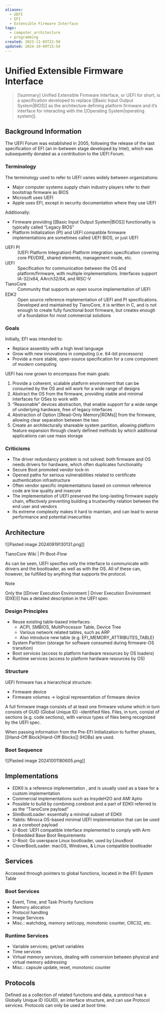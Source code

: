 ```yaml
---
aliases:
  - UEFI
  - EFI
  - Extensible Firmware Interface
tags:
  - computer_architecture
  - programming
created: 2023-11-05T22:50
updated: 2024-10-09T15:54
---
```


# Unified Extensible Firmware Interface

> [!summary]
> Unified Extensible Firmware Interface, or UEFI for short, is a specification developed to replace [[Basic Input Output System|BIOS]] as the architecture defining platform firmware and it’s interface for interacting with the [[Operating System|operating system]].

## Background Information

The UEFI Forum was established in 2005, following the release of the last specification of EFI (an in-between stage developed by Intel), which was subsequently donated as a contribution to the UEFI Forum.

### Terminology

The terminology used to refer to UEFI varies widely between organizations:

- Major computer systems supply chain industry players refer to their bootstrap firmware as BIOS
- Microsoft uses UEFI
- Apple uses EFI, except in security documentation where they use UEFI

Additionally:

- Firmware providing [[Basic Input Output System|BIOS]] functionality is typically called “Legacy BIOS”
- Platform Initialization (PI) and UEFI compatible firmware implementations are sometimes called UEFI BIOS, or just UEFI

<dl>
	<dt>UEFI PI</dt>
	<dd>(UEFI Platform Integration) Platform integration specification covering core PEI/DXE, shared elements, management mode, etc.</dd>
	<dt>UEFI</dt>
	<dd>Specification for communication between the OS and platform/firmware, with multiple implementations. Interfaces support IA-32/x64, AArch32/64, and RISC-V</dd>
	<dt>TianoCore</dt>
	<dd>Community that supports an open source implementation of UEFI</dd>
	<dt>EDK2</dt>
	<dd>Open source reference implementation of UEFI and PI specifications. Developed and maintained by TianoCore, it is written in C, and is not enough to create fully functional boot firmware, but creates enough of a foundation for most commercial solutions</dd>
</dl>

### Goals

Initially, EFI was intended to:

- Replace assembly with a high level language
- Grow with new innovations in computing (i.e. 64-bit processors)
- Provide a more stable, open-source specification for a core component of modern computing

UEFI has now grown to encompass five main goals:

1. Provide a coherent, scalable platform environment that can be consumed by the OS and will work for a wide range of designs
2. Abstract the OS from the firmware, providing stable and minimal interfaces for OSes to work with
3. “Reasonable” devices abstraction, that enable support for a wide range of underlying hardware, free of legacy interfaces
4. Abstraction of Option [[Read-Only Memory|ROMs]] from the firmware, allowing clear separation between the two
5. Create an architecturally shareable system partition, allowing platform feature expansion through clearly defined methods by which additional applications can use mass storage

### Criticisms

- The driver redundancy problem is not solved: both firmware and OS needs drivers for hardware, which often duplicates functionality
- Secure Boot promoted vendor lock-in
- Opened paths for serious vulnerabilities related to certificate authentication infrastructure
- Often vendor specific implementations based on common reference code are low quality and insecure
- The implementation of UEFI preserved the long-lasting firmware supply chain, effectively preventing building a trustworthy relation between the end user and vendors
- Its extreme complexity makes it hard to maintain, and can lead to worse performance and potential insecurities

## Architecture

![[Pasted image 20240919130131.png]]

TianoCore Wiki | PI-Boot-Flow[](https://github.com/tianocore/tianocore.github.io/wiki/PI-Boot-Flow)

As can be seen, UEFI specifies only the interface to communicate with drivers and the bootloader, as well as with the OS.
All of these can, however, be fulfilled by anything that supports the protocol.

> [!note]
> Only the [[Driver Execution Environment | Driver Execution Environment (DXE)]] has a detailed description in the UEFI spec

### Design Principles

- Reuse existing table-based interfaces:
    - ACPI, SMBIOS, MultiProcessor Table, Device Tree
    - Various network related tables, such as ARP
    - Also introduce new table (e.g. EFI_MEMORY_ATTRIBUTES_TABLE)
- System Partition (storage for software consumed during firmware-OS transition)
- Boot services (access to platform hardware resources by OS loaders)
- Runtime services (access to platform hardware resources by OS)

### Structure

UEFI firmware has a hierarchical structure:

- Firmware device
- Firmware volumes → logical representation of firmware device

A full firmware image consists of at least one firmware volume which in turn consists of GUID (Global Unique ID) -identified files.
Files, in turn, consist of sections (e.g. code sections), with various types of files being recognized by the UEFI spec.

When passing information from the Pre-EFI Initialization to further phases, [[Hand-Off Block|Hand-Off Blocks]] (HOBs) are used.

### Boot Sequence

![[Pasted image 20241001180605.png]]

## Implementations

- EDKII is a reference implementation , and is usually used as a base for a custom implementation
- Commercial implementations such as InsydeH2O and AMI Aptio
- Possible to build by combining coreboot and a part of EDKII referred to as the “TianoCore payload”
- SlimBootLoader: essentially a minimal subset of EDKII
- Yabits: Minoca OS-based minimal UEFI implementation that can be used as a coreboot payload
- U-Boot: UEFI compatible interface implemented to comply with Arm Embedded Base Boot Requirements
- U-Root: Go userspace Linux bootloader, used by LinuxBoot
- CloverBootLoader: macOS, Windows, & Linux compatible bootloader

## Services

Accessed through pointers to global functions, located in the EFI System Table

### Boot Services

- Event, Time, and Task Priority functions
- Memory allocation
- Protocol handling
- Image Services
- Misc.: watchdog, memory set/copy, monotonic counter, CRC32, etc.

### Runtime Services

- Variable services; get/set variables
- Time services
- Virtual memory services, dealing with conversion between physical and virtual memory addressing
- Misc.: capsule update, reset, monotonic counter

## Protocols

Defined as a collection of related functions and data, a protocol has a Globally Unique ID (GUID), an interface structure, and can use Protocol services. Protocols can only be used at boot time.
